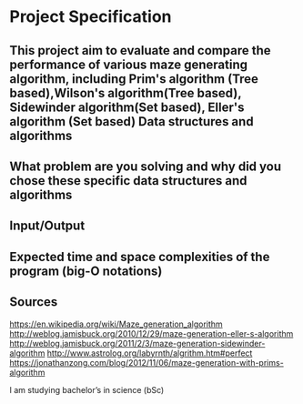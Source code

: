 Project Specification
===
This project aim to evaluate and compare the performance of various maze generating algorithm, including Prim's algorithm (Tree based),Wilson's algorithm(Tree based), Sidewinder algorithm(Set based), Eller's algorithm (Set based)
Data structures and algorithms
---

What problem are you solving and why did you chose these specific data structures and algorithms
---
Input/Output
---
Expected time and space complexities of the program (big-O notations)
---
Sources
---
https://en.wikipedia.org/wiki/Maze_generation_algorithm
http://weblog.jamisbuck.org/2010/12/29/maze-generation-eller-s-algorithm
http://weblog.jamisbuck.org/2011/2/3/maze-generation-sidewinder-algorithm
http://www.astrolog.org/labyrnth/algrithm.htm#perfect
https://jonathanzong.com/blog/2012/11/06/maze-generation-with-prims-algorithm

I am studying bachelor’s in science (bSc)
